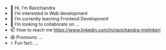 - 👋 Hi, I’m Ravichandra
- 👀 I’m interested in Web development 
- 🌱 I’m currently learning Frontend Development 
- 💞️ I’m looking to collaborate on ...
- 📫 How to reach me https://www.linkedin.com/in/ravichandra-melinkeri
- 😄 Pronouns: ...
- ⚡ Fun fact: ...

<!---
ravimelinkeri/ravimelinkeri is a ✨ special ✨ repository because its `README.md` (this file) appears on your GitHub profile.
You can click the Preview link to take a look at your changes.
--->
